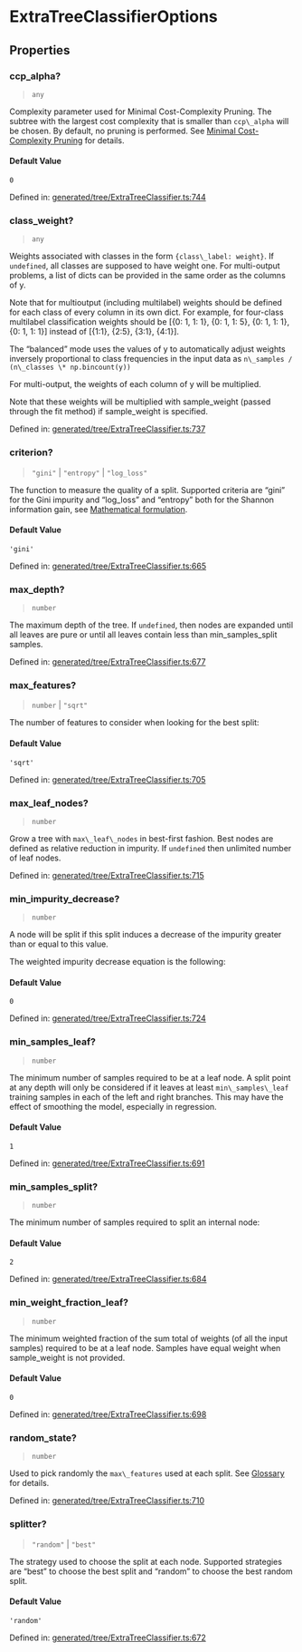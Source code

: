 # ExtraTreeClassifierOptions

## Properties

### ccp\_alpha?

> `any`

Complexity parameter used for Minimal Cost-Complexity Pruning. The subtree with the largest cost complexity that is smaller than `ccp\_alpha` will be chosen. By default, no pruning is performed. See [Minimal Cost-Complexity Pruning](../tree.html#minimal-cost-complexity-pruning) for details.

#### Default Value

`0`

Defined in:  [generated/tree/ExtraTreeClassifier.ts:744](https://github.com/transitive-bullshit/scikit-learn-ts/blob/92ab806/packages/sklearn/src/generated/tree/ExtraTreeClassifier.ts#L744)

### class\_weight?

> `any`

Weights associated with classes in the form `{class\_label: weight}`. If `undefined`, all classes are supposed to have weight one. For multi-output problems, a list of dicts can be provided in the same order as the columns of y.

Note that for multioutput (including multilabel) weights should be defined for each class of every column in its own dict. For example, for four-class multilabel classification weights should be \[{0: 1, 1: 1}, {0: 1, 1: 5}, {0: 1, 1: 1}, {0: 1, 1: 1}\] instead of \[{1:1}, {2:5}, {3:1}, {4:1}\].

The “balanced” mode uses the values of y to automatically adjust weights inversely proportional to class frequencies in the input data as `n\_samples / (n\_classes \* np.bincount(y))`

For multi-output, the weights of each column of y will be multiplied.

Note that these weights will be multiplied with sample\_weight (passed through the fit method) if sample\_weight is specified.

Defined in:  [generated/tree/ExtraTreeClassifier.ts:737](https://github.com/transitive-bullshit/scikit-learn-ts/blob/92ab806/packages/sklearn/src/generated/tree/ExtraTreeClassifier.ts#L737)

### criterion?

> `"gini"` \| `"entropy"` \| `"log_loss"`

The function to measure the quality of a split. Supported criteria are “gini” for the Gini impurity and “log\_loss” and “entropy” both for the Shannon information gain, see [Mathematical formulation](../tree.html#tree-mathematical-formulation).

#### Default Value

`'gini'`

Defined in:  [generated/tree/ExtraTreeClassifier.ts:665](https://github.com/transitive-bullshit/scikit-learn-ts/blob/92ab806/packages/sklearn/src/generated/tree/ExtraTreeClassifier.ts#L665)

### max\_depth?

> `number`

The maximum depth of the tree. If `undefined`, then nodes are expanded until all leaves are pure or until all leaves contain less than min\_samples\_split samples.

Defined in:  [generated/tree/ExtraTreeClassifier.ts:677](https://github.com/transitive-bullshit/scikit-learn-ts/blob/92ab806/packages/sklearn/src/generated/tree/ExtraTreeClassifier.ts#L677)

### max\_features?

> `number` \| `"sqrt"`

The number of features to consider when looking for the best split:

#### Default Value

`'sqrt'`

Defined in:  [generated/tree/ExtraTreeClassifier.ts:705](https://github.com/transitive-bullshit/scikit-learn-ts/blob/92ab806/packages/sklearn/src/generated/tree/ExtraTreeClassifier.ts#L705)

### max\_leaf\_nodes?

> `number`

Grow a tree with `max\_leaf\_nodes` in best-first fashion. Best nodes are defined as relative reduction in impurity. If `undefined` then unlimited number of leaf nodes.

Defined in:  [generated/tree/ExtraTreeClassifier.ts:715](https://github.com/transitive-bullshit/scikit-learn-ts/blob/92ab806/packages/sklearn/src/generated/tree/ExtraTreeClassifier.ts#L715)

### min\_impurity\_decrease?

> `number`

A node will be split if this split induces a decrease of the impurity greater than or equal to this value.

The weighted impurity decrease equation is the following:

#### Default Value

`0`

Defined in:  [generated/tree/ExtraTreeClassifier.ts:724](https://github.com/transitive-bullshit/scikit-learn-ts/blob/92ab806/packages/sklearn/src/generated/tree/ExtraTreeClassifier.ts#L724)

### min\_samples\_leaf?

> `number`

The minimum number of samples required to be at a leaf node. A split point at any depth will only be considered if it leaves at least `min\_samples\_leaf` training samples in each of the left and right branches. This may have the effect of smoothing the model, especially in regression.

#### Default Value

`1`

Defined in:  [generated/tree/ExtraTreeClassifier.ts:691](https://github.com/transitive-bullshit/scikit-learn-ts/blob/92ab806/packages/sklearn/src/generated/tree/ExtraTreeClassifier.ts#L691)

### min\_samples\_split?

> `number`

The minimum number of samples required to split an internal node:

#### Default Value

`2`

Defined in:  [generated/tree/ExtraTreeClassifier.ts:684](https://github.com/transitive-bullshit/scikit-learn-ts/blob/92ab806/packages/sklearn/src/generated/tree/ExtraTreeClassifier.ts#L684)

### min\_weight\_fraction\_leaf?

> `number`

The minimum weighted fraction of the sum total of weights (of all the input samples) required to be at a leaf node. Samples have equal weight when sample\_weight is not provided.

#### Default Value

`0`

Defined in:  [generated/tree/ExtraTreeClassifier.ts:698](https://github.com/transitive-bullshit/scikit-learn-ts/blob/92ab806/packages/sklearn/src/generated/tree/ExtraTreeClassifier.ts#L698)

### random\_state?

> `number`

Used to pick randomly the `max\_features` used at each split. See [Glossary](../../glossary.html#term-random_state) for details.

Defined in:  [generated/tree/ExtraTreeClassifier.ts:710](https://github.com/transitive-bullshit/scikit-learn-ts/blob/92ab806/packages/sklearn/src/generated/tree/ExtraTreeClassifier.ts#L710)

### splitter?

> `"random"` \| `"best"`

The strategy used to choose the split at each node. Supported strategies are “best” to choose the best split and “random” to choose the best random split.

#### Default Value

`'random'`

Defined in:  [generated/tree/ExtraTreeClassifier.ts:672](https://github.com/transitive-bullshit/scikit-learn-ts/blob/92ab806/packages/sklearn/src/generated/tree/ExtraTreeClassifier.ts#L672)
